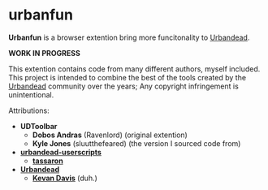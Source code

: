
# urbanfun
**Urbanfun** is a browser extention bring more funcitonality to [Urbandead](http://urbandead.com).

**WORK IN PROGRESS**

This extention contains code from many different authors, myself included. This project is intended to combine the best of the tools created by the [Urbandead](http://urbandead.com) community over the years; Any copyright infringement is unintentional.

Attributions:
- **UDToolbar**
	- **Dobos Andras** (Ravenlord) (original extention)
	- **Kyle Jones** (sluutthefeared) (the version I sourced code from)
- **[urbandead-userscripts](https://github.com/tassaron/urbandead-userscripts)**
	- **[tassaron](https://github.com/tassaron)**
- **[Urbandead](http://urbandead.com)**
	-  **[Kevan Davis](http://kevan.org)**  (duh.)
